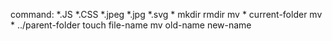 command:
*.JS
*.CSS
*.jpeg
*.jpg
*.svg
*
mkdir
rmdir
mv * current-folder
mv * ../parent-folder
touch file-name
mv old-name new-name
